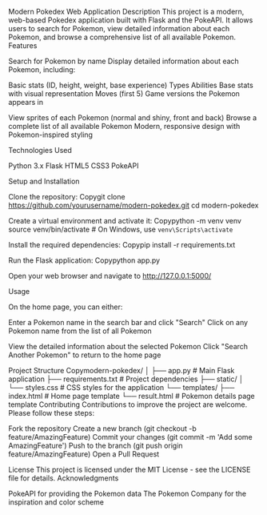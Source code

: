 Modern Pokedex Web Application
Description
This project is a modern, web-based Pokedex application built with Flask and the PokeAPI. It allows users to search for Pokemon, view detailed information about each Pokemon, and browse a comprehensive list of all available Pokemon.
Features

Search for Pokemon by name
Display detailed information about each Pokemon, including:

Basic stats (ID, height, weight, base experience)
Types
Abilities
Base stats with visual representation
Moves (first 5)
Game versions the Pokemon appears in


View sprites of each Pokemon (normal and shiny, front and back)
Browse a complete list of all available Pokemon
Modern, responsive design with Pokemon-inspired styling

Technologies Used

Python 3.x
Flask
HTML5
CSS3
PokeAPI

Setup and Installation

Clone the repository:
Copygit clone https://github.com/yourusername/modern-pokedex.git
cd modern-pokedex

Create a virtual environment and activate it:
Copypython -m venv venv
source venv/bin/activate  # On Windows, use `venv\Scripts\activate`

Install the required dependencies:
Copypip install -r requirements.txt

Run the Flask application:
Copypython app.py

Open your web browser and navigate to http://127.0.0.1:5000/

Usage

On the home page, you can either:

Enter a Pokemon name in the search bar and click "Search"
Click on any Pokemon name from the list of all Pokemon


View the detailed information about the selected Pokemon
Click "Search Another Pokemon" to return to the home page

Project Structure
Copymodern-pokedex/
│
├── app.py                  # Main Flask application
├── requirements.txt        # Project dependencies
├── static/
│   └── styles.css          # CSS styles for the application
└── templates/
    ├── index.html          # Home page template
    └── result.html         # Pokemon details page template
Contributing
Contributions to improve the project are welcome. Please follow these steps:

Fork the repository
Create a new branch (git checkout -b feature/AmazingFeature)
Commit your changes (git commit -m 'Add some AmazingFeature')
Push to the branch (git push origin feature/AmazingFeature)
Open a Pull Request

License
This project is licensed under the MIT License - see the LICENSE file for details.
Acknowledgments

PokeAPI for providing the Pokemon data
The Pokemon Company for the inspiration and color scheme
